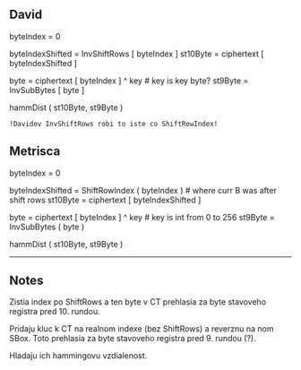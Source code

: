 ## David
byteIndex = 0

byteIndexShifted   =   InvShiftRows [ byteIndex ]
st10Byte           =   ciphertext [ byteIndexShifted ]

byte        =   ciphertext [ byteIndex ] ^ key  # key is key byte?
st9Byte     =   InvSubBytes [ byte ]

hammDist ( st10Byte, st9Byte )

`!Davidov InvShiftRows robi to iste co ShiftRowIndex!`


## Metrisca

byteIndex = 0

byteIndexShifted    = ShiftRowIndex ( byteIndex )   # where curr B was after shift rows
st10Byte            = ciphertext [ byteIndexShifted ]

byte    = ciphertext [ byteIndex ] ^ key  # key is int from 0 to 256
st9Byte = InvSubBytes ( byte )

hammDist ( st10Byte, st9Byte )

---

## Notes

Zistia index po ShiftRows a ten byte v CT prehlasia za
byte stavoveho registra pred 10. rundou.

Pridaju kluc k CT na realnom indexe (bez ShiftRows) a reverznu na nom SBox.
Toto prehlasia za byte stavoveho registra pred 9. rundou (?).

Hladaju ich hammingovu vzdialenost.
